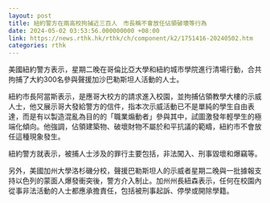 ```yaml
---
layout: post
title: 紐約警方在兩高校拘捕近三百人　市長稱不會放任佔領破壞等行為
date: 2024-05-02 03:53:56.000000000 +08:00
link: https://news.rthk.hk/rthk/ch/component/k2/1751416-20240502.htm
categories: rthk
---
```


美國紐約警方表示，星期二晚在哥倫比亞大學和紐約城市學院進行清場行動，合共拘捕了大約300名參與聲援加沙巴勒斯坦人活動的人士。

紐約市長阿當斯表示，是應哥大校方的請求進入校園，並拘捕佔領教學大樓的示威人士，他又展示哥大發給警方的信件，指本次示威活動已不是單純的學生自由表達，而是有以製造混亂為目的的「職業煽動者」參與其中，試圖激發年輕學生的極端化傾向。他強調，佔領建築物、破壞財物不屬於和平抗議的範疇，紐約市不會放任這種現象發生。

紐約警方就表示，被捕人士涉及的罪行主要包括，非法闖入、刑事毀壞和爆竊等。

另外，美國加州大學洛杉磯分校，聲援巴勒斯坦人的示威者星期二晚與一批據報支持以色列的蒙面人爆發衝突後，警方介入制止。加州州長紐森表示，任何在校園內從事非法活動的人士都應承擔責任，包括被刑事起訴、停學或開除學籍。
